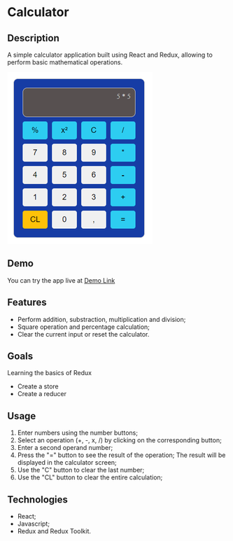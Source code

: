 # Calculator

## Description

A simple calculator application built using React and Redux, allowing to perform basic mathematical operations.

![calculator](/src/assets/calculator.png)

## Demo

You can try the app live at [Demo Link](https://thomasmelchers.github.io/Calculator)

## Features

- Perform addition, substraction, multiplication and division;
- Square operation and percentage calculation;
- Clear the current input or reset the calculator.

## Goals

Learning the basics of Redux

- Create a store
- Create a reducer

## Usage

1.  Enter numbers using the number buttons;
2.  Select an operation (+, -, x, /) by clicking on the corresponding button;
3.  Enter a second operand number;
4.  Press the "=" button to see the result of the operation;
    The result will be displayed in the calculator screen;
5.  Use the "C" button to clear the last number;
6.  Use the "CL" button to clear the entire calculation;

## Technologies

- React;
- Javascript;
- Redux and Redux Toolkit.
